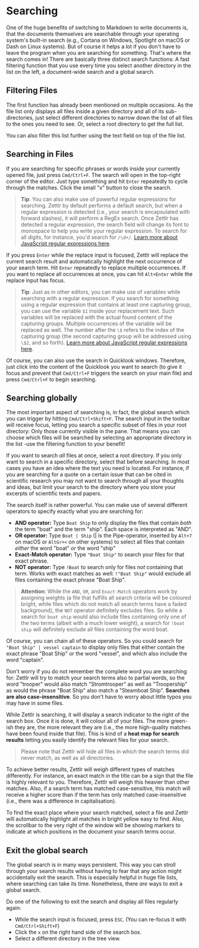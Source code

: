 # Searching

One of the huge benefits of switching to Markdown to write documents is, that the documents themselves are searchable through your operating system's built-in search (e.g., Cortana on Windows, Spotlight on macOS or Dash on Linux systems). But of course it helps a lot if you don't have to leave the program when you are searching for something. That's where the search comes in! There are basically three distinct search functions: A fast filtering function that you use every time you select another directory in the list on the left, a document-wide search and a global search.

## Filtering Files

The first function has already been mentioned on multiple occasions. As the file list only displays all files inside a given directory and all of its sub-directories, just select different directories to narrow down the list of all files to the ones you need to see. Or, select a root directory to get the full list.

You can also filter this list further using the text field on top of the file list.

## Searching in Files

If you are searching for specific phrases or words inside your currently opened file, just press `Cmd/Ctrl+F`. The search will open in the top-right corner of the editor. Just type something and hit `Enter` repeatedly to cycle through the matches. Click the small "x" button to close the search.

> **Tip**: You can also make use of powerful regular expressions for searching. Zettlr by default performs a default search, but when a regular expression is detected (i.e., your search is encapsulated with forward slashes), it will perform a RegEx search. Once Zettlr has detected a regular expression, the search field will change its font to monospace to help you write your regular expression. To search for all digits, for instance, you'd search for `/\d+/`. [Learn more about JavaScript regular expressions here](https://codeburst.io/javascript-learn-regular-expressions-for-beginners-bb6107015d91).

If you press `Enter` while the replace input is focused, Zettlr will replace the current search result and automatically highlight the next occurrence of your search term. Hit `Enter` repeatedly to replace multiple occurrences. If you want to replace all occurrences at once, you can hit `Alt+Enter` while the replace input has focus.

> **Tip**: Just as in other editors, you can make use of variables while searching with a regular expression. If you search for something using a regular expression that contains at least one capturing group, you can use the variable `$1` inside your replacement text. Such variables will be replaced with the actual found content of the capturing groups. Multiple occurrences of the variable will be replaced as well. The number after the `\$` refers to the index of the capturing group (the second capturing group will be addressed using `\$2`, and so forth). [Learn more about JavaScript regular expressions here](https://codeburst.io/javascript-learn-regular-expressions-for-beginners-bb6107015d91).

Of course, you can also use the search in Quicklook windows. Therefore, just click into the content of the Quicklook you want to search (to give it focus and prevent that `Cmd/Ctrl+F` triggers the search on your main file) and press `Cmd/Ctrl+F` to begin searching.

## Searching globally

The most important aspect of searching is, in fact, the global search which you can trigger by hitting `Cmd/Ctrl+Shift+F`. The search input in the toolbar will receive focus, letting you search a specific subset of files in your root directory: Only those currently visible in the pane. That means you can choose which files will be searched by selecting an appropriate directory in the list -use the filtering function to your benefit!

If you want to search _all_ files at once, select a root directory. If you only want to search in a specific directory, select that before searching. In most cases you have an idea where the text you need is located. For instance, if you are searching for a quote on a certain issue that can be cited in scientific research you may not want to search through all your thoughts and ideas, but limit your search to the directory where you store your excerpts of scientific texts and papers.

The search itself is rather powerful. You can make use of several different operators to specify exactly what you are searching for:

* **AND operator:** Type `Boat Ship` to only display the files that contain _both_ the term "boat" and the term "ship". Each space is interpreted as "AND".
* **OR operator:** Type `Boat | Ship` (| is the Pipe-operator, inserted by `Alt+7` on macOS or `AltGr+<` on other systems) to select all files that contain _either_ the word "boat" _or_ the word "ship"
* **Exact-Match operator:** Type `"Boat Ship"` to search your files for that exact phrase.
* **NOT operator:** Type `!Boat` to search only for files _not_ containing that term. Works with exact matches as well: `!"Boat Ship"` would exclude all files containing the exact phrase "Boat Ship".

> **Attention**: While the `AND`, `OR`, and `Exact-Match` operators work by assigning weights (a file that fulfills all search criteria will be coloured bright, while files which do not match all search terms have a faded background), the `NOT` operator definitely excludes files. So while a search for `boat ship` would also include files containing only one of the two terms (albeit with a much lower weight), a search for `!boat ship` will definitely exclude all files containing the word boat.

Of course, you can chain all of these operators. So you could search for `"Boat Ship" | vessel captain` to display only files that either contain the exact phrase "Boat Ship" or the word "vessel", and which also include the word "captain".

Don't worry if you do not remember the complete word you are searching for: Zettlr will try to match your search terms also to partial words, so the word "trooper" would also match "Stromtrooper" as well as "Troopership" as would the phrase "Boat Ship" also match a "Steamboat Ship". **Searches are also case-insensitive**. So you don't have to worry about little typos you may have in some files.

While Zettlr is searching, it will display a search indicator to the right of the search box. Once it is done, it will colour all of your files. The more green-ish they are, the more relevant they are (i.e., the more high-quality matches have been found inside that file). This is kind of a **heat map for search results** letting you easily identify the relevant files for your search.

> Please note that Zettlr will hide all files in which the search terms did never match, as well as all directories.

To achieve better results, Zettlr will weigh different types of matches differently. For instance, an exact match in the title can be a sign that the file is highly relevant to you. Therefore, Zettlr will weigh this heavier than other matches. Also, if a search term has matched case-sensitive, this match will receive a higher score than if the term has only matched case-insensitive (i.e., there was a difference in capitalisation).

To find the exact place where your search matched, select a file and Zettlr will automatically highlight all matches in bright yellow easy to find. Also, the scrollbar to the very right of the window will be showing markers to indicate at which positions in the document your search terms occur.

## Exit the global search

The global search is in many ways persistent. This way you can stroll through your search results without having to fear that any action might accidentally exit the search. This is especially helpful in huge file lists, where searching can take its time. Nonetheless, there _are_ ways to exit a global search.

Do one of the following to exit the search and display all files regularly again:

* While the search input is focused, press `ESC`. (You can re-focus it with `Cmd/Ctrl+Shift+F`)
* Click the `x` on the right hand side of the search box.
* Select a different directory in the tree view.
